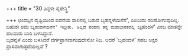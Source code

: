 +++
title = "30 ಎನ್ದಳೀ ಸೈರೇನ್ಧ್ರಿ"

+++
ಛಂದಸ್ಸಿನ ದೃಷ್ಟಿಯಿಂದ ಐದನೆಯ ಸಾಲಿನಲ್ಲಿ ಬರುವ ಬೃಹನ್ನಳೆಯನೆನೆ', ಎಂಬುದು ಸರಿಹೋಗುವುದಿಲ್ಲ. ಬಹುಶಃ ಅದು ಬೃ`ಹಂದಳೆಯನೆನೆ' ಇದ್ದೀತು. ಅಲ್ಲದೆ ಪಂಪನು ತನ್ನ ಮಹಾಭಾರತದಲ್ಲಿ `ಬೃಹಂದಳೆ' ಎಂಬ ಮಾತನ್ನೇ ಹಲವಾರು ಬಾರಿ ಬಳಸಿದ್ದಾನೆ.  
ಬೃಹನ್ನಳೆ ಎಂದು ಬಳಸಿದರೆ ವರ್ಗಪ್ರಾಸವಾಗುವುದೇನೋ ನಿಜ. ಆದರೆ `ಬೃಹಂದಳೆ' ಸಹಜ ಅಕ್ಷರ ಪ್ರಾಸವಾಗುತ್ತದೆಯಲ್ಲವೆ ?